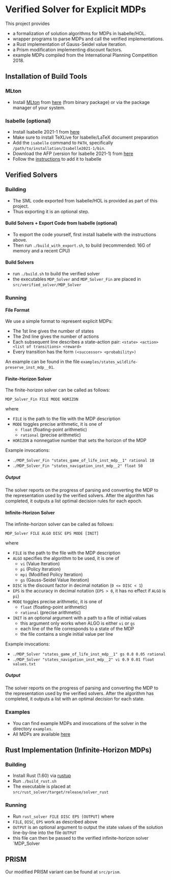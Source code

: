 # Verified Solver for Explicit MDPs
This project provides 
- a formalization of solution algorithms for MDPs in Isabelle/HOL.
- wrapper programs to parse MDPs and call the verified implementations.
- a Rust implementation of Gauss-Seidel value iteration.
- a Prism modification implementing discount factors.
- example MDPs compiled from the International Planning Competition 2018.

## Installation of Build Tools
### MLton
- Install [MLton](http://mlton.org/) from [here](https://github.com/MLton/mlton) (from binary package) or via the package manager of your system.

### Isabelle (optional)
- Install Isabelle 2021-1 from [here](https://isabelle.in.tum.de/installation.html)
- Make sure to install TeXLive for Isabelle/LaTeX document preparation
- Add the `isabelle` command to `PATH`, specifically `/path/to/installation/Isabelle2021-1/bin`.
- Download the AFP (version for Isabelle 2021-1) from [here](https://www.isa-afp.org/download.html)
- Follow the [instructions](https://www.isa-afp.org/using.html) to add it to Isabelle

## Verified Solvers
### Building
- The SML code exported from Isabelle/HOL is provided as part of this project.
- Thus exporting it is an optional step.

#### Build Solvers + Export Code from Isabelle (optional)
- To export the code yourself, first install Isabelle with the instructions above.
- Then run `./build_with_export.sh`, to build (recommended: 16G of memory and a recent CPU)

#### Build Solvers
- run `./build.sh` to build the verified solver
- the executables `MDP_Solver` and `MDP_Solver_Fin` are placed in `src/verified_solver/MDP_Solver`

### Running

#### File Format
We use a simple format to represent explicit MDPs:
- The 1st line gives the number of states
- The 2nd line gives the number of actions
- Each subsequent line describes a state-action pair: `<state> <action> <list of transitions> <reward>`
- Every transition has the form `(<successor> <probability>)`

An example can be found in the file `examples/states_wildlife-preserve_inst_mdp__01`.

#### Finite-Horizon Solver
The finite-horizon solver can be called as follows:

`
MDP_Solver_Fin FILE MODE HORIZON
`

where
- `FILE` is the path to the file with the MDP description
- `MODE` toggles precise arithmetic, it is one of
	- `float` (floating-point arithmetic)
	- `rational` (precise arithmetic)
- `HORIZON` a nonnegative number that sets the horizon of the MDP

Example invocations:
- `./MDP_Solver_Fin "states_game_of_life_inst_mdp__1" rational 10`
- `./MDP_Solver_Fin "states_navigation_inst_mdp__2" float 50`

##### Output
The solver reports on the progress of parsing and converting the MDP to the representation used by the verified solvers.
After the algorithm has completed, it outputs a list optimal decision rules for each epoch.


#### Infinite-Horizon Solver
The infinite-horizon solver can be called as follows:

`
MDP_Solver FILE ALGO DISC EPS MODE [INIT]
`

where
- `FILE` is the path to the file with the MDP description
- `ALGO` specifies the algorithm to be used, it is one of 
	- `vi` (Value Iteration)
	- `pi` (Policy Iteration)
	- `mpi` (Modified Policy Iteration)
	- `gs` (Gauss-Seidel Value Iteration)
- `DISC` is the discount factor in decimal notation (`0 <= DISC < 1`)
- `EPS` is the accuracy in decimal notation (`EPS > 0`, it has no effect if `ALGO` is `pi`)
- `MODE` toggles precise arithmetic, it is one of
	- `float` (floating-point arithmetic)
	- `rational` (precise arithmetic)
- `INIT` is an optional argument with a path to a file of initial values
	- this argument only works when ALGO is either `vi` or `gs`
	- each line of the file corresponds to a state of the MDP
	- the file contains a single initial value per line

Example invocations:
- `./MDP_Solver "states_game_of_life_inst_mdp__1" gs 0.8 0.05 rational`
- `./MDP_Solver "states_navigation_inst_mdp__2" vi 0.9 0.01 float values.txt`

##### Output
The solver reports on the progress of parsing and converting the MDP to the representation used by the verified solvers. After the algorithm has completed, it outputs a list with an optimal decision for each state.

### Examples
- You can find example MDPs and invocations of the solver in the directory `examples`.
- All MDPs are available [here](https://home.in.tum.de/~schaeffm/mdp/exhaustive-mdps.tar.gz)

## Rust Implementation (Infinite-Horizon MDPs)
### Building
- Install Rust (1.60) via [rustup](https://www.rust-lang.org/tools/install)
- Run `./build_rust.sh`
- The executable is placed at `src/rust_solver/target/release/solver_rust`

### Running
- Run `rust_solver FILE DISC EPS [OUTPUT]`
where
- `FILE`, `DISC`, `EPS` work as described above
- `OUTPUT` is an optional argument to output the state values of the solution line-by-line into the file `OUTPUT`
- this file can then be passed to the verified infinite-horizon solver `MDP_Solver

## PRISM
Our modified PRISM variant can be found at `src/prism`.
